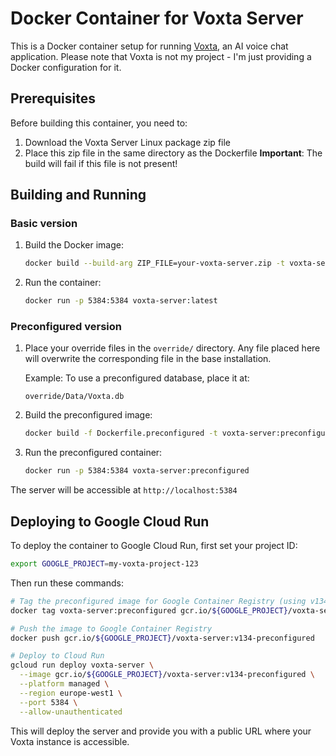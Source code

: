 # Docker Container for Voxta Server

This is a Docker container setup for running [Voxta](https://voxta.ai/), an AI voice chat application. 
Please note that Voxta is not my project - I'm just providing a Docker configuration for it.

## Prerequisites

Before building this container, you need to:

1. Download the Voxta Server Linux package zip file
2. Place this zip file in the same directory as the Dockerfile
   **Important**: The build will fail if this file is not present!

## Building and Running

### Basic version
1. Build the Docker image:
   ```bash
   docker build --build-arg ZIP_FILE=your-voxta-server.zip -t voxta-server:latest .
   ```

2. Run the container:
   ```bash
   docker run -p 5384:5384 voxta-server:latest
   ```

### Preconfigured version
1. Place your override files in the `override/` directory.
   Any file placed here will overwrite the corresponding file in the base installation.
   
   Example: To use a preconfigured database, place it at:
   ```
   override/Data/Voxta.db
   ```

2. Build the preconfigured image:
   ```bash
   docker build -f Dockerfile.preconfigured -t voxta-server:preconfigured .
   ```

3. Run the preconfigured container:
   ```bash
   docker run -p 5384:5384 voxta-server:preconfigured
   ```

The server will be accessible at `http://localhost:5384`

## Deploying to Google Cloud Run

To deploy the container to Google Cloud Run, first set your project ID:

```bash
export GOOGLE_PROJECT=my-voxta-project-123
```

Then run these commands:

```bash
# Tag the preconfigured image for Google Container Registry (using v134 to match current Voxta version)
docker tag voxta-server:preconfigured gcr.io/${GOOGLE_PROJECT}/voxta-server:v134-preconfigured

# Push the image to Google Container Registry
docker push gcr.io/${GOOGLE_PROJECT}/voxta-server:v134-preconfigured

# Deploy to Cloud Run
gcloud run deploy voxta-server \
  --image gcr.io/${GOOGLE_PROJECT}/voxta-server:v134-preconfigured \
  --platform managed \
  --region europe-west1 \
  --port 5384 \
  --allow-unauthenticated
```

This will deploy the server and provide you with a public URL where your Voxta instance is accessible.
